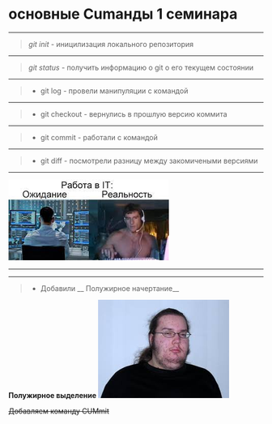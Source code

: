 # основные Cumанды 1 семинара
---
> *git init* - иницилизация локального репозитория
---
> *git status* - получить информацию о git о его текущем состоянии
---
> * git log - провели манипуляции с командой 
---
> * git checkout - вернулись в прошлую версию коммита
---
> * git commit - работали с командой 
---
> * git diff - посмотрели разницу между закомичеными версиями
---
![Илючтрация проекта](PIC.jpg)

---

 _______



 > * Добавили  __ Полужирное начертание__

 **Полужирное выделение**
 ![Илючтрация проекта](PIC2.jpg)

 
 
 ~~Добавляем команду CUMmit~~